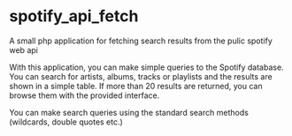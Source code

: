 # spotify_api_fetch
A small php application for fetching search results from the pulic spotify web api

With this application, you can make simple queries to the Spotify database.
You can search for artists, albums, tracks or playlists and the results are shown in a simple
table. If more than 20 results are returned, you can browse them with the provided interface.

You can make search queries using the standard search methods (wildcards, double quotes etc.)
